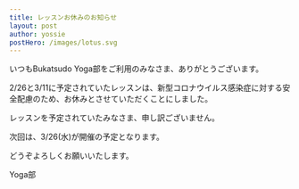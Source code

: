 ```yaml
---
title: レッスンお休みのお知らせ
layout: post
author: yossie
postHero: /images/lotus.svg
---
```


いつもBukatsudo Yoga部をご利用のみなさま、ありがとうございます。

2/26と3/11に予定されていたレッスンは、新型コロナウイルス感染症に対する安全配慮のため、お休みとさせていただくことにしました。

レッスンを予定されていたみなさま、申し訳ございません。

次回は、3/26(水)が開催の予定となります。

どうぞよろしくお願いいたします。

Yoga部
